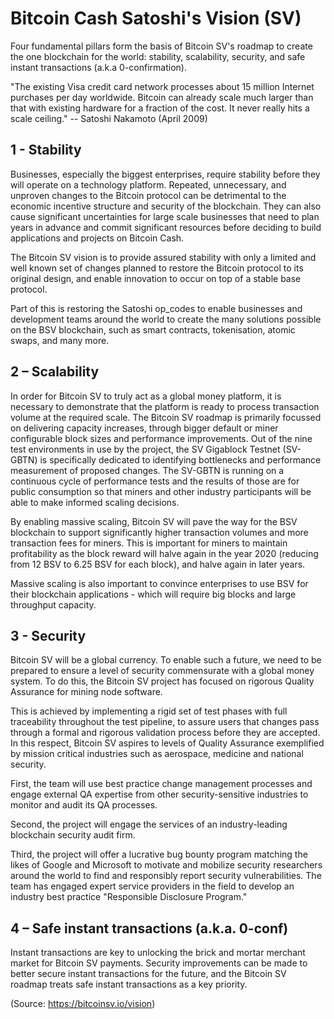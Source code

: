 # Bitcoin Cash Satoshi's Vision (SV)

Four fundamental pillars form the basis of Bitcoin SV's roadmap 
to create the one blockchain for the world: 
stability, scalability, security, and safe instant transactions (a.k.a 0-confirmation).

"The existing Visa credit card network processes about 15 million Internet purchases per day worldwide. 
Bitcoin can already scale much larger than that with existing hardware for a fraction of the cost. 
It never really hits a scale ceiling." -- Satoshi Nakamoto (April 2009)


## 1 - Stability

Businesses, especially the biggest enterprises, require stability before they 
will operate on a technology platform. Repeated, unnecessary, and unproven changes 
to the Bitcoin protocol can be detrimental to the economic incentive structure 
and security of the blockchain. They can also cause significant uncertainties 
for large scale businesses that need to plan years in advance and commit 
significant resources before deciding to build applications and projects on Bitcoin Cash.

The Bitcoin SV vision is to provide assured stability with only a limited 
and well known set of changes planned to restore the Bitcoin protocol to its original design, 
and enable innovation to occur on top of a stable base protocol.

Part of this is restoring the Satoshi op_codes to enable businesses 
and development teams around the world to create the many solutions 
possible on the BSV blockchain, such as smart contracts, tokenisation, 
atomic swaps, and many more.

## 2 – Scalability

In order for Bitcoin SV to truly act as a global money platform, 
it is necessary to demonstrate that the platform is ready to process transaction 
volume at the required scale. The Bitcoin SV roadmap is primarily focussed 
on delivering capacity increases, through bigger default or miner configurable 
block sizes and performance improvements. Out of the nine test environments 
in use by the project, the SV Gigablock Testnet (SV-GBTN) is specifically dedicated 
to identifying bottlenecks and performance measurement of proposed changes. 
The SV-GBTN is running on a continuous cycle of performance tests and the 
results of those are for public consumption so that miners and other industry 
participants will be able to make informed scaling decisions.

By enabling massive scaling, Bitcoin SV will pave the way for the BSV blockchain 
to support significantly higher transaction volumes and more transaction fees for miners. 
This is important for miners to maintain profitability as the block reward 
will halve again in the year 2020 (reducing from 12 BSV to 6.25 BSV for each block), 
and halve again in later years.

Massive scaling is also important to convince enterprises to use BSV for their 
blockchain applications - which will require big blocks and large throughput capacity.


## 3 - Security

Bitcoin SV will be a global currency. To enable such a future, we need to be 
prepared to ensure a level of security commensurate with a global money system. 
To do this, the Bitcoin SV project has focused on rigorous Quality Assurance 
for mining node software.

This is achieved by implementing a rigid set of test phases with full traceability 
throughout the test pipeline, to assure users that changes pass through a formal 
and rigorous validation process before they are accepted. In this respect, 
Bitcoin SV aspires to levels of Quality Assurance exemplified by mission critical 
industries such as aerospace, medicine and national security.

First, the team will use best practice change management processes 
and engage external QA expertise from other security-sensitive industries 
to monitor and audit its QA processes.

Second, the project will engage the services of an industry-leading blockchain 
security audit firm.

Third, the project will offer a lucrative bug bounty program matching 
the likes of Google and Microsoft to motivate and mobilize security researchers 
around the world to find and responsibly report security vulnerabilities. 
The team has engaged expert service providers in the field to develop 
an industry best practice "Responsible Disclosure Program."

## 4 – Safe instant transactions (a.k.a. 0-conf)

Instant transactions are key to unlocking the brick and mortar merchant market 
for Bitcoin SV payments. Security improvements can be made to better secure instant transactions 
for the future, and the Bitcoin SV roadmap treats safe instant transactions as a key priority.


(Source: <https://bitcoinsv.io/vision>)
